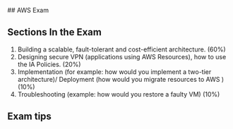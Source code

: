 ## AWS Exam

## Sections In the Exam

1. Building a scalable, fault-tolerant and cost-efficient architecture. (60%)
2. Designing secure VPN (applications using AWS Resources), how to use the IA Policies.  (20%)
3. Implementation (for example:  how would you implement a two-tier architecture)/ Deployment (how would you migrate resources to AWS ) (10%)
4. Troubleshooting (example: how would you restore a faulty VM) (10%)

## Exam tips
